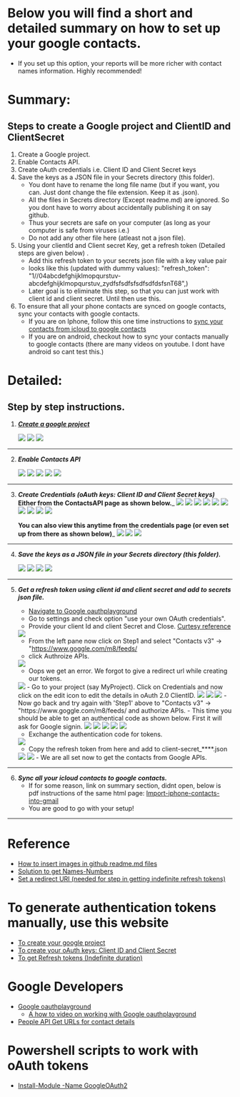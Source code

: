 # Below you will find a short and detailed summary on how to set up your google contacts. 
- If you set up this option, your reports will be more richer with contact names information. Highly recommended!

# Summary: 
## Steps to create a Google project and ClientID and ClientSecret
1. Create a Google project.
2. Enable Contacts API.
3. Create oAuth credentials i.e. Client ID and Client Secret keys
4. Save the keys as a JSON file in your Secrets directory (this folder).
    - You dont have to rename the long file name (but if you want, you can. Just dont change the file extension. Keep it as .json).
    - All the files in Secrets directory (Except readme.md) are ignored. So you dont have to worry about accidentally publishing it on say github.
    - Thus your secrets are safe on your computer (as long as your computer is safe from viruses i.e.)
    - Do not add any other file here (atleast not a json file).
5. Using your clientId and Client secret Key, get a refresh token (Detailed steps are given below) .
    - Add this refresh token to your secrets json file with a key value pair 
    - looks like this (updated with dummy values): "refresh_token": "1//04abcdefghijklmopqurstuv-abcdefghijklmopqurstuv_zydfsfsdfsfsdfsdfdsfsnT68",)
    - Later goal is to eliminate this step, so that you can just work with client id and client secret. Until then use this.
6. To ensure that all your phone contacts are synced on google contacts, sync your contacts with google contacts. 
    - If you are on Iphone, follow this one time instructions to [sync your contacts from icloud to google contacts](https://www.tomsguide.com/us/import-iphone-contacts-into-gmail,news-21221.html)
    - If you are on android, checkout how to sync your contacts manually to google contacts (there are many videos on youtube. I dont have android so cant test this.)

# Detailed: 
## Step by step instructions.
1. ___[Create a google project](https://console.cloud.google.com/cloud-resource-manager)___

    <img src= "../Images/CreateProject.png">
    <img src= "../Images/ProjectName.png">
    <img src= "../Images/ProjectCreated.png" >
--------
2. ___Enable Contacts API___ 

    <img src= "../Images/NavigationMenu.png" >
    <img src= "../Images/APIsAndServices-Dashboard.png">
    <img src= "../Images/EnableAPIsAndServices.png">
    <img src= "../Images/ContactsAPI.png">
    <img src= "../Images/EnableContactsAPI.png">
--------
3. ___Create Credentials (oAuth keys:  Client ID and Client Secret keys)___
    __Either from the ContactsAPI page as shown below.___
    <img src= "../Images/CreateCredentials.png">
    <img src= "../Images/Credentials-oAuthClientID.png">
    <img src= "../Images/SetProductNameOnConsentScreen.png">
    <img src= "../Images/oAuthConsentScreen.png">
    <img src= "../Images/GiveApplicationName.png">
    <img src= "../Images/GoBackToCredentials.png">
    <img src= "../Images/TryCreateCredentialsAgain.png">
    <img src= "../Images/oAuthClientID.png">
    <img src= "../Images/CreateoAuthClientID.png">
    <img src= "../Images/ClientIDAndClientSecretCreated.png">
    
    __You can also view this anytime from the credentials page (or even set up from there as shown below)___
    <img src= "../Images/CredentialsMenu.png">
    <img src= "../Images/ViewCredentials.png">
    <img src= "../Images/ViewClientIDAndClientSecret.png">
--------
4. ___Save the keys as a JSON file in your Secrets directory (this folder).___

    <img src= "../Images/DownloadJSON.png">
    <img src= "../Images/DownloadedFile.png">
    <img src= "../Images/CopyFileFromDownloads.png">
    <img src= "../Images/MoveFileToSecrets.png">
--------
5. ___Get a refresh token using client id and client secret and add to secrets json file.___
    * [Navigate to Google oauthplayground](https://developers.google.com/oauthplayground/ )
    - Go to settings and check option "use your own OAuth credentials". 
    - Provide your client Id and client Secret and Close. [Curtesy reference](https://monteledwards.com/2017/03/05/powershell-oauth-downloadinguploading-to-google-drive-via-drive-api/)  
    <img src= "../Images/RefreshTokenOwnOAuthCredentials.png">
    
    - From the left pane now click on Step1 and select "Contacts v3" -> "https://www.goggle.com/m8/feeds/
    - click Authroize APIs.

     <img src= "../Images/01ScopeContacts.png">

    - Oops we get an error. We forgot to give a redirect url while creating our tokens.
    <img src= "../Images/RedirectURLnotSetUp.png">
    - Go to your project (say MyProject). Click on Credentials and now click on the edit icon to edit the details in oAuth 2.0 ClientID.
    <img src= "../Images/EditCredentials.png">
    <img src= "../Images/AddRedirectURI.png">
    <img src= "../Images/AddedRedirectURI.png">
    - Now go back and try again with 'Step1' above to "Contacts v3" -> "https://www.goggle.com/m8/feeds/ and authorize APIs.
    - This time you should be able to get an authentical code as shown below. First it will ask for Google signin.
    <img src= "../Images/GoogleSignIn.png">
    <img src= "../Images/GoToAdvanced.png">
    <img src= "../Images/GoToMyProject.png">
    <img src= "../Images/Allow.png">
    <img src= "../Images/ConfirmAllow.png">
    
    - Exchange the authentication code for tokens.

    <img src= "../Images/ExchangeCodeForTokens.png">

    - Copy the refresh token from here and add to client-secret_****.json
    <img src= "../Images/CopyRefreshToken.png">
    <img src= "../Images/AddRefreshTokenToJSON.png">
    - We are all set now to get the contacts from Google APIs.
  
--------
6. ___Sync all your icloud contacts to google contacts.___
    * If for some reason, link on summary section, didnt open, below is pdf instructions of the same html page:
    [Import-iphone-contacts-into-gmail](../ExternalModules/GoogleAPIs/Import-iphone-contacts-into-gmail.pdf)
    - You are good to go with your setup! 
--------

# Reference
* [How to insert images in github readme.md files](https://youtu.be/hHbWF1Bvgf4)
* [Solution to get Names-Numbers](https://www.reddit.com/r/PowerShell/comments/7ax36a/powershell_and_google_contacts_api/)
* [Set a redirect URI (needed for step in getting indefinite refresh tokens)](https://developers.google.com/identity/protocols/OpenIDConnect#setredirecturi) 

# To generate authentication tokens manually, use this website
* [To create your google project](https://console.cloud.google.com/cloud-resource-manager)
* [To create your oAuth keys: Client ID and Client Secret](https://developers.google.com/identity/protocols/OpenIDConnect#getcredentials)
* [To get Refresh tokens (Indefinite duration)](https://monteledwards.com/2017/03/05/powershell-oauth-downloadinguploading-to-google-drive-via-drive-api/)

# Google Developers
* [Google oauthplayground](https://developers.google.com/oauthplayground/ )
    * [A how to video on working with Google oauthplayground](https://www.youtube.com/watch?v=nRF_HdrYeGE ) 
* [People API Get URLs for contact details](https://developers.google.com/people/api/rest/v1/people/get) 

# Powershell scripts to work with oAuth tokens
* [Install-Module -Name GoogleOAuth2](https://www.powershellgallery.com/packages/GoogleOAuth2/1.0.1.0)

    
